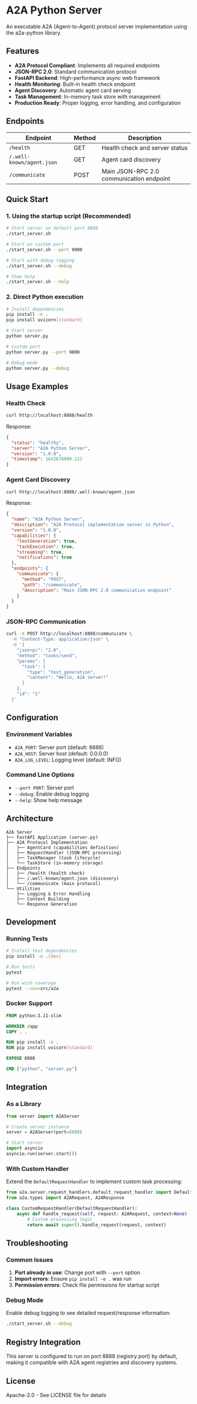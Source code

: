 # A2A Python Server

An executable A2A (Agent-to-Agent) protocol server implementation using the a2a-python library.

## Features

- **A2A Protocol Compliant**: Implements all required endpoints
- **JSON-RPC 2.0**: Standard communication protocol
- **FastAPI Backend**: High-performance async web framework
- **Health Monitoring**: Built-in health check endpoint
- **Agent Discovery**: Automatic agent card serving
- **Task Management**: In-memory task store with management
- **Production Ready**: Proper logging, error handling, and configuration

## Endpoints

| Endpoint | Method | Description |
|----------|--------|-------------|
| `/health` | GET | Health check and server status |
| `/.well-known/agent.json` | GET | Agent card discovery |
| `/communicate` | POST | Main JSON-RPC 2.0 communication endpoint |

## Quick Start

### 1. Using the startup script (Recommended)

```bash
# Start server on default port 8888
./start_server.sh

# Start on custom port
./start_server.sh --port 9000

# Start with debug logging
./start_server.sh --debug

# Show help
./start_server.sh --help
```

### 2. Direct Python execution

```bash
# Install dependencies
pip install -e .
pip install uvicorn[standard]

# Start server
python server.py

# Custom port
python server.py --port 9000

# Debug mode
python server.py --debug
```

## Usage Examples

### Health Check

```bash
curl http://localhost:8888/health
```

Response:
```json
{
  "status": "healthy",
  "server": "A2A Python Server", 
  "version": "1.0.0",
  "timestamp": 1642678800.123
}
```

### Agent Card Discovery

```bash
curl http://localhost:8888/.well-known/agent.json
```

Response:
```json
{
  "name": "A2A Python Server",
  "description": "A2A Protocol implementation server in Python",
  "version": "1.0.0",
  "capabilities": {
    "textGeneration": true,
    "taskExecution": true,
    "streaming": true,
    "notifications": true
  },
  "endpoints": {
    "communicate": {
      "method": "POST",
      "path": "/communicate",
      "description": "Main JSON-RPC 2.0 communication endpoint"
    }
  }
}
```

### JSON-RPC Communication

```bash
curl -X POST http://localhost:8888/communicate \
  -H "Content-Type: application/json" \
  -d '{
    "jsonrpc": "2.0",
    "method": "tasks/send",
    "params": {
      "task": {
        "type": "text_generation",
        "content": "Hello, A2A server!"
      }
    },
    "id": "1"
  }'
```

## Configuration

### Environment Variables

- `A2A_PORT`: Server port (default: 8888)
- `A2A_HOST`: Server host (default: 0.0.0.0)
- `A2A_LOG_LEVEL`: Logging level (default: INFO)

### Command Line Options

- `--port PORT`: Server port
- `--debug`: Enable debug logging
- `--help`: Show help message

## Architecture

```
A2A Server
├── FastAPI Application (server.py)
├── A2A Protocol Implementation
│   ├── AgentCard (capabilities definition)
│   ├── RequestHandler (JSON-RPC processing)
│   ├── TaskManager (task lifecycle)
│   └── TaskStore (in-memory storage)
├── Endpoints
│   ├── /health (health check)
│   ├── /.well-known/agent.json (discovery)
│   └── /communicate (main protocol)
└── Utilities
    ├── Logging & Error Handling
    ├── Context Building
    └── Response Generation
```

## Development

### Running Tests

```bash
# Install test dependencies
pip install -e .[dev]

# Run tests
pytest

# Run with coverage
pytest --cov=src/a2a
```

### Docker Support

```dockerfile
FROM python:3.11-slim

WORKDIR /app
COPY . .

RUN pip install -e .
RUN pip install uvicorn[standard]

EXPOSE 8888

CMD ["python", "server.py"]
```

## Integration

### As a Library

```python
from server import A2AServer

# Create server instance
server = A2AServer(port=8888)

# Start server
import asyncio
asyncio.run(server.start())
```

### With Custom Handler

Extend the `DefaultRequestHandler` to implement custom task processing:

```python
from a2a.server.request_handlers.default_request_handler import DefaultRequestHandler
from a2a.types import A2ARequest, A2AResponse

class CustomRequestHandler(DefaultRequestHandler):
    async def handle_request(self, request: A2ARequest, context=None) -> A2AResponse:
        # Custom processing logic
        return await super().handle_request(request, context)
```

## Troubleshooting

### Common Issues

1. **Port already in use**: Change port with `--port` option
2. **Import errors**: Ensure `pip install -e .` was run
3. **Permission errors**: Check file permissions for startup script

### Debug Mode

Enable debug logging to see detailed request/response information:

```bash
./start_server.sh --debug
```

## Registry Integration

This server is configured to run on port 8888 (registry port) by default, making it compatible with A2A agent registries and discovery systems.

## License

Apache-2.0 - See LICENSE file for details